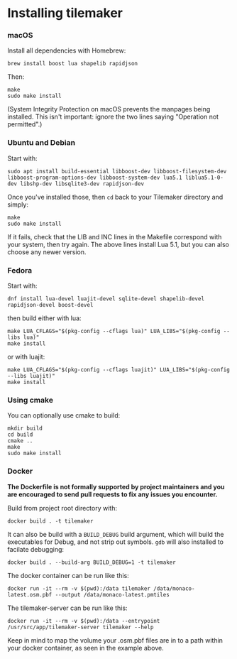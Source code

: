 # Installing tilemaker

### macOS

Install all dependencies with Homebrew:

    brew install boost lua shapelib rapidjson

Then:

    make
    sudo make install

(System Integrity Protection on macOS prevents the manpages being installed. This isn't important: ignore the two lines saying "Operation not permitted".)

### Ubuntu and Debian

Start with:

    sudo apt install build-essential libboost-dev libboost-filesystem-dev libboost-program-options-dev libboost-system-dev lua5.1 liblua5.1-0-dev libshp-dev libsqlite3-dev rapidjson-dev

Once you've installed those, then `cd` back to your Tilemaker directory and simply:

    make
    sudo make install

If it fails, check that the LIB and INC lines in the Makefile correspond with your system, then try again. The above lines install Lua 5.1, but you can also choose any newer version.

### Fedora

Start with:

    dnf install lua-devel luajit-devel sqlite-devel shapelib-devel rapidjson-devel boost-devel

then build either with lua:

    make LUA_CFLAGS="$(pkg-config --cflags lua)" LUA_LIBS="$(pkg-config --libs lua)"
    make install

or with luajit:

    make LUA_CFLAGS="$(pkg-config --cflags luajit)" LUA_LIBS="$(pkg-config --libs luajit)"
    make install

### Using cmake

You can optionally use cmake to build:

    mkdir build
    cd build
    cmake ..
    make
    sudo make install

### Docker

**The Dockerfile is not formally supported by project maintainers and you are encouraged to send pull requests to fix any issues you encounter.**

Build from project root directory with:

    docker build . -t tilemaker

It can also be build with a `BUILD_DEBUG` build argument, which will build the executables for Debug, and not strip out symbols. `gdb` will also
installed to facilate debugging:

    docker build . --build-arg BUILD_DEBUG=1 -t tilemaker

The docker container can be run like this:

    docker run -it --rm -v $(pwd):/data tilemaker /data/monaco-latest.osm.pbf --output /data/monaco-latest.pmtiles

The tilemaker-server can be run like this:

    docker run -it --rm -v $(pwd):/data --entrypoint /usr/src/app/tilemaker-server tilemaker --help

Keep in mind to map the volume your .osm.pbf files are in to a path within your docker container, as seen in the example above. 
